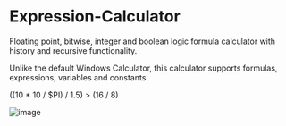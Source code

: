 # Expression-Calculator
Floating point, bitwise, integer and boolean logic formula calculator with history and recursive functionality.

Unlike the default Windows Calculator, this calculator supports formulas, expressions, variables and constants.

((10 * 10 / $PI) / 1.5) > (16 / 8)

![image](https://github.com/NTDLS/Expression-Calculator/assets/11428567/af48d03c-b067-447d-a8f2-48775f030ed5)
